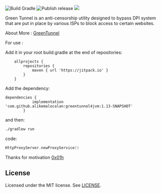 ![Build Gradle](https://github.com/alikemalocalan/greentunnel4jvm/workflows/Build%20Gradle/badge.svg?branch=master)
![Publish release](https://github.com/alikemalocalan/greentunnel4jvm/workflows/Publish%20release/badge.svg?branch=master&event=release)
[![](https://jitpack.io/v/alikemalocalan/greentunnel4jvm.svg)](https://jitpack.io/#alikemalocalan/greentunnel4jvm)


Green Tunnel is an anti-censorship utility designed to bypass DPI system that are put in place by various ISPs to block access to certain websites.


About More : [GreenTunnel](https://github.com/SadeghHayeri/GreenTunnel)

For use :

Add it in your root build.gradle at the end of repositories:


```
	allprojects {
		repositories {
			maven { url 'https://jitpack.io' }
		}
	}
```

Add the dependency:


```
dependencies {
	        implementation 'com.github.alikemalocalan:greentunnel4jvm:1.13-SNAPSHOT'
        }
```


and then:

```bash
./gradlew run
```

code:

```kotlin
HttpProxyServer.newProxyService()

```


Thanks for motivation [0x01h](https://github.com/0x01h) 


## License
Licensed under the MIT license. See [LICENSE](https://github.com/alikemalocalan/green-tunnel-scala/blob/master/LICENSE "LICENSE").
